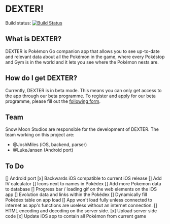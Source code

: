 # DEXTER!

Build status: [![Build Status](https://travis-ci.com/JoshMiles/Dexter.svg?token=TQEpVyHaG3eKiyJP17Rp&branch=master)](https://travis-ci.com/JoshMiles/Dexter)

## What is DEXTER?
DEXTER is Pokémon Go companion app that allows you to see up-to-date and relevant data about all the Pokémon in the game, where every Pokéstop and Gym is in the world and it lets you see where the Pokémon nests are.

## How do I get DEXTER?
Currently, DEXTER is in beta mode. This means you can only get access to the app through our beta programme. To register and apply for our beta programme, please fill out the [following form](https://goo.gl/forms/1zSz1tq10EJNdiHC2).

## Team
Snow Moon Studios are responsible for the development of DEXTER.
The team working on this project are:
- @JoshMiles (iOS, backend, parser)
- @LukeJansen (Android port)

## To Do
[] Android port
[x] Backwards iOS compatible to current iOS release
[] Add IV calculator
[] Icons next to names in Pokédex
[] Add more Pokemon data to database
[] Progress bar / loading gif on the web elements on the iOS app
[] Evolution data and links within the Pokédex
[] Dynamically fill Pokédex table on app load
[] App won't load fully unless connected to internet as app's functions are useless without an internet connection.
[] HTML encoding and decoding on the server side.
[x] Upload server side code
[x] Update iOS app to contain all Pokémon from current game
